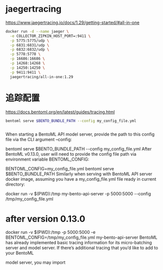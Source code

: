 # jaegertracing

https://www.jaegertracing.io/docs/1.29/getting-started/#all-in-one

```bash
docker run -d --name jaeger \
  -e COLLECTOR_ZIPKIN_HOST_PORT=:9411 \
  -p 5775:5775/udp \
  -p 6831:6831/udp \
  -p 6832:6832/udp \
  -p 5778:5778 \
  -p 16686:16686 \
  -p 14268:14268 \
  -p 14250:14250 \
  -p 9411:9411 \
  jaegertracing/all-in-one:1.29
```

# 追踪配置

https://docs.bentoml.org/en/latest/guides/tracing.html

```bash
bentoml serve $BENTO_BUNDLE_PATH --config my_config_file.yml



```

When starting a BentoML API model server, provide the path to this config file via the CLI argument –config:

bentoml serve $BENTO_BUNDLE_PATH --config my_config_file.yml After BentoML v0.13.0, user will need to provide the config
file path via environment variable BENTOML_CONFIG:

BENTOML_CONFIG=my_config_file.yml bentoml serve $BENTO_BUNDLE_PATH Similarly when serving with BentoML API server docker
image, assuming you have a my_config_file.yml file ready in current directory:

docker run -v $(PWD):/tmp my-bento-api-server -p 5000:5000 --config /tmp/my_config_file.yml

# after version 0.13.0

docker run -v $(PWD):/tmp -p 5000:5000 -e BENTOML_CONFIG=/tmp/my_config_file.yml my-bento-api-server BentoML has already
implemented basic tracing information for its micro-batching server and model server. If there’s additional tracing that
you’d like to add to your BentoML

model server, you may import
